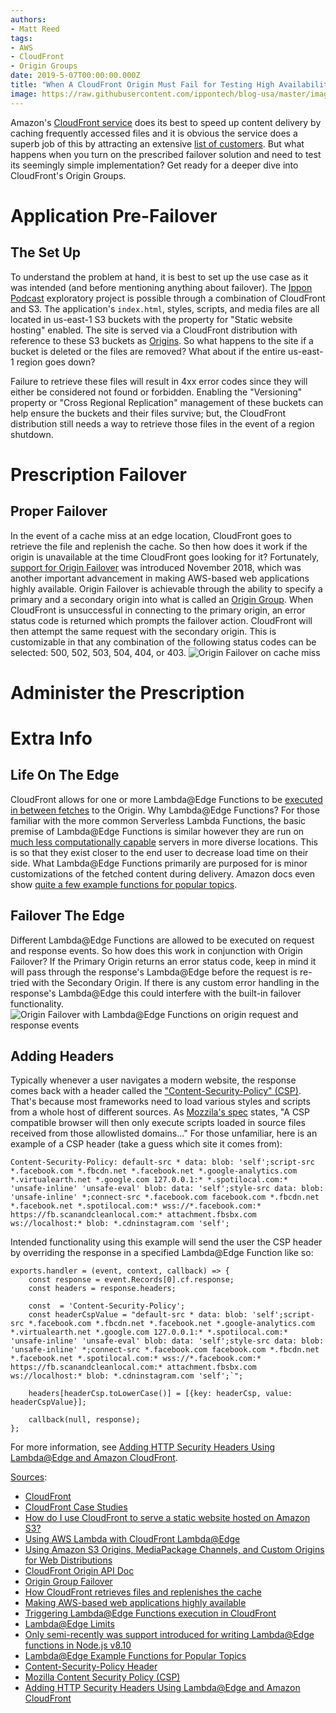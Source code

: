 ```yaml
---
authors:
- Matt Reed
tags:
- AWS
- CloudFront
- Origin Groups
date: 2019-5-07T00:00:00.000Z
title: "When A CloudFront Origin Must Fail for Testing High Availability"
image: https://raw.githubusercontent.com/ippontech/blog-usa/master/images/2019/11/cloudfront_failover.png
---
```


Amazon's [CloudFront service](https://aws.amazon.com/cloudfront/) does its best to speed up content delivery by caching frequently accessed files and it is obvious the service does a superb job of this by attracting an extensive [list of customers](https://aws.amazon.com/cloudfront/case-studies/). But what happens when you turn on the prescribed failover solution and need to test its seemingly simple implementation? Get ready for a deeper dive into CloudFront's Origin Groups.

# Application Pre-Failover

## The Set Up

To understand the problem at hand, it is best to set up the use case as it was intended (and before mentioning anything about failover). The [Ippon Podcast](https://podcast.ipponway.com/) exploratory project is possible through a combination of CloudFront and S3. The application's `index.html`, styles, scripts, and media files are all located in us-east-1 S3 buckets with the property for "Static website hosting" enabled. The site is served via a CloudFront distribution with reference to these S3 buckets as [Origins](https://docs.aws.amazon.com/en_pv/AmazonCloudFront/latest/DeveloperGuide/DownloadDistS3AndCustomOrigins.html). So what happens to the site if a bucket is deleted or the files are removed? What about if the entire us-east-1 region goes down?

Failure to retrieve these files will result in 4xx error codes since they will either be considered not found or forbidden. Enabling the "Versioning" property or "Cross Regional Replication" management of these buckets can help ensure the buckets and their files survive; but, the CloudFront distribution still needs a way to retrieve those files in the event of a region shutdown.

# Prescription Failover

## Proper Failover

In the event of a cache miss at an edge location, CloudFront goes to retrieve the file and replenish the cache. So then how does it work if the origin is unavailable at the time CloudFront goes looking for it? Fortunately, [support for Origin Failover](https://aws.amazon.com/about-aws/whats-new/2018/11/amazon-cloudfront-announces-support-for-origin-failover/) was introduced November 2018, which was another important advancement in making AWS-based web applications highly available. Origin Failover is achievable through the ability to specify a primary and a secondary origin into what is called an [Origin Group](https://docs.aws.amazon.com/en_pv/AmazonCloudFront/latest/DeveloperGuide/high_availability_origin_failover.html). When CloudFront is unsuccessful in connecting to the primary origin, an error status code is returned which prompts the failover action. CloudFront will then attempt the same request with the secondary origin. This is customizable in that any combination of the following status codes can be selected: 500, 502, 503, 504, 404, or 403.
![Origin Failover on cache miss](https://docs.aws.amazon.com/en_pv/AmazonCloudFront/latest/DeveloperGuide/images/origingroups-overview.png)

# Administer the Prescription



# Extra Info

## Life On The Edge

CloudFront allows for one or more Lambda@Edge Functions to be [executed in between fetches](https://docs.aws.amazon.com/lambda/latest/dg/lambda-edge.html) to the Origin. Why Lambda@Edge Functions? For those familiar with the more common Serverless Lambda Functions, the basic premise of Lambda@Edge Functions is similar however they are run on [much less computationally capable](https://docs.aws.amazon.com/en_pv/AmazonCloudFront/latest/DeveloperGuide/cloudfront-limits.html#limits-lambda-at-edge) servers in more diverse locations. This is so that they exist closer to the end user to decrease load time on their side. What Lambda@Edge Functions primarily are purposed for is minor customizations of the fetched content during delivery. Amazon docs even show [quite a few example functions for popular topics](https://docs.aws.amazon.com/en_pv/AmazonCloudFront/latest/DeveloperGuide/lambda-examples.html).

## Failover The Edge

Different Lambda@Edge Functions are allowed to be executed on request and response events. So how does this work in conjunction with Origin Failover? If the Primary Origin returns an error status code, keep in mind it will pass through the response's Lambda@Edge before the request is re-tried with the Secondary Origin. If there is any custom error handling in the response's Lambda@Edge this could interfere with the built-in failover functionality.
![Origin Failover with Lambda@Edge Functions on origin request and response events](https://docs.aws.amazon.com/en_pv/AmazonCloudFront/latest/DeveloperGuide/images/origingroups-with-lambda-edge.png)

## Adding Headers

Typically whenever a user navigates a modern website, the response comes back with a header called the ["Content-Security-Policy" (CSP)](https://content-security-policy.com/). That's because most frameworks need to load various styles and scripts from a whole host of different sources. As [Mozzila's spec](https://developer.mozilla.org/en-US/docs/Web/HTTP/CSP) states, "A CSP compatible browser will then only execute scripts loaded in source files received from those allowlisted domains..." For those unfamiliar, here is an example of a CSP header (take a guess which site it comes from):

`Content-Security-Policy: default-src * data: blob: 'self';script-src *.facebook.com *.fbcdn.net *.facebook.net *.google-analytics.com *.virtualearth.net *.google.com 127.0.0.1:* *.spotilocal.com:* 'unsafe-inline' 'unsafe-eval' blob: data: 'self';style-src data: blob: 'unsafe-inline' *;connect-src *.facebook.com facebook.com *.fbcdn.net *.facebook.net *.spotilocal.com:* wss://*.facebook.com:* https://fb.scanandcleanlocal.com:* attachment.fbsbx.com ws://localhost:* blob: *.cdninstagram.com 'self';`

Intended functionality using this example will send the user the CSP header by overriding the response in a specified Lambda@Edge Function like so:

    exports.handler = (event, context, callback) => {
        const response = event.Records[0].cf.response;
        const headers = response.headers;

        const  = 'Content-Security-Policy';
        const headerCspValue = "default-src * data: blob: 'self';script-src *.facebook.com *.fbcdn.net *.facebook.net *.google-analytics.com *.virtualearth.net *.google.com 127.0.0.1:* *.spotilocal.com:* 'unsafe-inline' 'unsafe-eval' blob: data: 'self';style-src data: blob: 'unsafe-inline' *;connect-src *.facebook.com facebook.com *.fbcdn.net *.facebook.net *.spotilocal.com:* wss://*.facebook.com:* https://fb.scanandcleanlocal.com:* attachment.fbsbx.com ws://localhost:* blob: *.cdninstagram.com 'self';`";

        headers[headerCsp.toLowerCase()] = [{key: headerCsp, value: headerCspValue}]; 

        callback(null, response);
    };

For more information, see [Adding HTTP Security Headers Using Lambda@Edge and Amazon CloudFront](https://aws.amazon.com/blogs/networking-and-content-delivery/adding-http-security-headers-using-lambdaedge-and-amazon-cloudfront/).

<u>Sources</u>:

* [CloudFront](https://aws.amazon.com/cloudfront/)
* [CloudFront Case Studies](https://aws.amazon.com/cloudfront/case-studies/)
* [How do I use CloudFront to serve a static website hosted on Amazon S3?](https://aws.amazon.com/premiumsupport/knowledge-center/cloudfront-serve-static-website/)
* [Using AWS Lambda with CloudFront Lambda@Edge](https://docs.aws.amazon.com/lambda/latest/dg/lambda-edge.html)
* [Using Amazon S3 Origins, MediaPackage Channels, and Custom Origins for Web Distributions](https://docs.aws.amazon.com/en_pv/AmazonCloudFront/latest/DeveloperGuide/DownloadDistS3AndCustomOrigins.html)
* [CloudFront Origin API Doc](https://docs.aws.amazon.com/en_pv/cloudfront/latest/APIReference/API_Origin.html)
* [Origin Group Failover](https://docs.aws.amazon.com/en_pv/AmazonCloudFront/latest/DeveloperGuide/high_availability_origin_failover.html)
* [How CloudFront retrieves files and replenishes the cache](https://docs.aws.amazon.com/en_pv/AmazonCloudFront/latest/DeveloperGuide/HowCloudFrontWorks.html)
* [Making AWS-based web applications highly available](https://dzone.com/articles/designing-web-apps-for-high-availability-in-aws)
* [Triggering Lambda@Edge Functions execution in CloudFront](https://docs.aws.amazon.com/en_pv/AmazonCloudFront/latest/DeveloperGuide/lambda-edge-add-triggers.html)
* [Lambda@Edge Limits](https://docs.aws.amazon.com/en_pv/AmazonCloudFront/latest/DeveloperGuide/cloudfront-limits.html#limits-lambda-at-edge)
* [Only semi-recently was support introduced for writing Lambda@Edge functions in Node.js v8.10](https://aws.amazon.com/about-aws/whats-new/2018/05/lambda-at-edge-adds-support-for-node-js-v8-10/)
* [Lambda@Edge Example Functions for Popular Topics](https://docs.aws.amazon.com/en_pv/AmazonCloudFront/latest/DeveloperGuide/lambda-examples.html)
* [Content-Security-Policy Header](https://content-security-policy.com/)
* [Mozilla Content Security Policy (CSP)](https://developer.mozilla.org/en-US/docs/Web/HTTP/CSP)
* [Adding HTTP Security Headers Using Lambda@Edge and Amazon CloudFront](https://aws.amazon.com/blogs/networking-and-content-delivery/adding-http-security-headers-using-lambdaedge-and-amazon-cloudfront/)